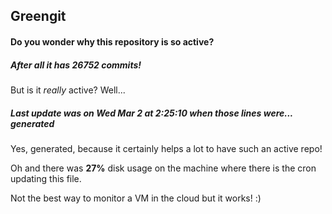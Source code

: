 ## Greengit

#### Do you wonder why this repository is so active?

##### After all it has 26752 commits!

But is it *really* active? Well...

##### Last update was on Wed Mar 2 at 2:25:10 when those lines were... generated

Yes, generated, because it certainly helps a lot to have such an active repo!

Oh and there was **27%** disk usage on the machine
where there is the cron updating this file.

Not the best way to monitor a VM in the cloud but it works! :)
